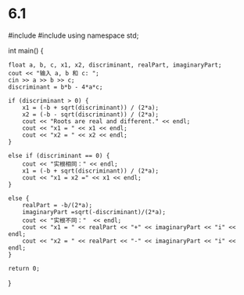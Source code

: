 # 6.1
#include <iostream>
#include <cmath>
using namespace std;
 
int main() {
 
    float a, b, c, x1, x2, discriminant, realPart, imaginaryPart;
    cout << "输入 a, b 和 c: ";
    cin >> a >> b >> c;
    discriminant = b*b - 4*a*c;
    
    if (discriminant > 0) {
        x1 = (-b + sqrt(discriminant)) / (2*a);
        x2 = (-b - sqrt(discriminant)) / (2*a);
        cout << "Roots are real and different." << endl;
        cout << "x1 = " << x1 << endl;
        cout << "x2 = " << x2 << endl;
    }
    
    else if (discriminant == 0) {
        cout << "实根相同：" << endl;
        x1 = (-b + sqrt(discriminant)) / (2*a);
        cout << "x1 = x2 =" << x1 << endl;
    }
 
    else {
        realPart = -b/(2*a);
        imaginaryPart =sqrt(-discriminant)/(2*a);
        cout << "实根不同："  << endl;
        cout << "x1 = " << realPart << "+" << imaginaryPart << "i" << endl;
        cout << "x2 = " << realPart << "-" << imaginaryPart << "i" << endl;
    }
 
    return 0;
}
